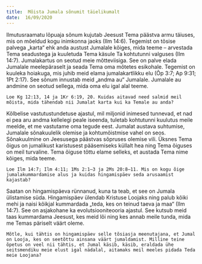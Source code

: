 ```yaml
---
title:  Mõista Jumala sõnumit täielikumalt
date:  16/09/2020
---
```


Ilmutusraamatu lõpuaja sõnum kujutab Jeesust Tema päästva armu täiuses, mis on mõeldud kogu inimkonna jaoks (Ilm 14:6). Tegemist on tõsise palvega „karta“ ehk anda austust Jumalale kõiges, mida teeme – arvestada Tema seadustega ja kuuletuda Tema käsule Ta kohtutunni valguses (Ilm 14:7). Jumalakartus on seotud meie mõtteviisiga. See on palve elada Jumalale meelepäraselt ja seada Tema oma mõtetes esikohale. Tegemist on kuuleka hoiakuga, mis juhib meid elama jumalakartlikku elu (Õp 3:7; Ap 9:31; 1Pt 2:17). See sõnum innustab meid „andma au“ Jumalale. Jumalale au andmine on seotud sellega, mida oma elu igal alal teeme.

`Loe Kg 12:13, 14 ja 1Kr 6:19, 20. Kuidas aitavad need salmid meil mõista, mida tähendab nii Jumalat karta kui ka Temale au anda?`

Kõlbelise vastutustundetuse ajastul, mil miljonid inimesed tunnevad, et nad ei pea aru andma kellelegi peale iseenda, tuletab kohtutunni kuulutus meile meelde, et me vastutame oma tegude eest. Jumalat austava suhtumise, Jumalale sõnakuulelik olemise ja kohtumõistmise vahel on seos. Sõnakuulmine on Jeesusega päästvas sõpruses olemise vili. Üksnes Tema õigus on jumalikust karistusest pääsemiseks küllalt hea ning Tema õiguses on meil turvaline. Tema õiguse tõttu elame selleks, et austada Tema nime kõiges, mida teeme.

`Loe Ilm 14:7; Ilm 4:11; 1Ms 2:1–3 ja 2Ms 20:8–11. Mis on kogu õige jumalakummardamise alus ja kuidas hingamispäev seda arusaamist kajastab?`

Saatan on hingamispäeva rünnanud, kuna ta teab, et see on Jumala ülistamise süda. Hingamispäev ülendab Kristuse Loojaks ning palub kõiki mehi ja naisi kõikjal kummardada „teda, kes on teinud taeva ja maa“ (Ilm 14:7). See on asjakohane ka evolutsiooniteooria ajastul. See kutsub meid taas kummardama Jeesust, kes meid lõi ning kes annab meile tunda, mida me Temas päriselt väärt oleme.

`Mõtle, kui tähtis on hingamispäev selle tõsiasja meenutajana, et Jumal on Looja, kes on seetõttu ainsana väärt jumaldamist. Milline teine õpetus on veel nii tähtis, et Jumal käsib, käsib, eraldada ühe seitsmendiku meie elust igal nädalal, aitamaks meil meeles pidada Teda meie Loojana?`